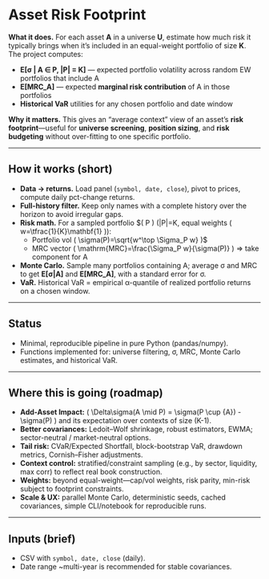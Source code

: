 # Asset Risk Footprint

**What it does.** For each asset **A** in a universe **U**, estimate how much risk it typically brings when it’s included in an equal-weight portfolio of size **K**. The project computes:

- **E[σ | A ∈ P, |P| = K]** — expected portfolio volatility across random EW portfolios that include A  
- **E[MRC_A]** — expected **marginal risk contribution** of A in those portfolios  
- **Historical VaR** utilities for any chosen portfolio and date window

**Why it matters.** This gives an “average context” view of an asset’s **risk footprint**—useful for **universe screening**, **position sizing**, and **risk budgeting** without over-fitting to one specific portfolio.

---

## How it works (short)
- **Data → returns.** Load panel (`symbol, date, close`), pivot to prices, compute daily pct-change returns.  
- **Full-history filter.** Keep only names with a complete history over the horizon to avoid irregular gaps.  
- **Risk math.** For a sampled portfolio $\( P \) (|P|=K, equal weights \( w=\tfrac{1}{K}\mathbf{1} \)):  
  - Portfolio vol \( \sigma(P)=\sqrt{w^\top \Sigma_P w} \)$  
  - MRC vector \( \mathrm{MRC}=\frac{\Sigma_P w}{\sigma(P)} \) ⇒ take component for A  
- **Monte Carlo.** Sample many portfolios containing A; average σ and MRC to get **E[σ|A]** and **E[MRC_A]**, with a standard error for σ.  
- **VaR.** Historical VaR = empirical α-quantile of realized portfolio returns on a chosen window.

  
---

## Status
- Minimal, reproducible pipeline in pure Python (pandas/numpy).  
- Functions implemented for: universe filtering, σ, MRC, Monte Carlo estimates, and historical VaR.  

---

## Where this is going (roadmap)
- **Add-Asset Impact:** \( \Delta\sigma(A \mid P) = \sigma(P \cup \{A\}) - \sigma(P) \) and its expectation over contexts of size \(K-1\).  
- **Better covariances:** Ledoit–Wolf shrinkage, robust estimators, EWMA; sector-neutral / market-neutral options.  
- **Tail risk:** CVaR/Expected Shortfall, block-bootstrap VaR, drawdown metrics, Cornish–Fisher adjustments.  
- **Context control:** stratified/constraint sampling (e.g., by sector, liquidity, max corr) to reflect real book construction.  
- **Weights:** beyond equal-weight—cap/vol weights, risk parity, min-risk subject to footprint constraints.  
- **Scale & UX:** parallel Monte Carlo, deterministic seeds, cached covariances, simple CLI/notebook for reproducible runs.  

---

## Inputs (brief)
- CSV with `symbol, date, close` (daily).  
- Date range ~multi-year is recommended for stable covariances.
